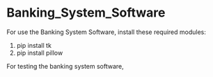 # Banking_System_Software
For use the Banking System Software, install these required modules:
1) pip install tk
2) pip install pillow

For testing the banking system software,
